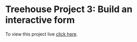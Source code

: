# Treehouse Project 3: Build an interactive form
To view this project live [click here](https://madebyaman.github.io/interactive-form/).